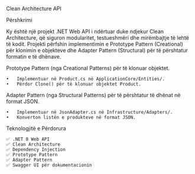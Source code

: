 Clean Architecture API

Përshkrimi

Ky është një projekt .NET Web API i ndërtuar duke ndjekur Clean Architecture, që siguron modularitet, testueshmëri dhe mirëmbajtje të lehtë të kodit.
Projekti përfshin implementimin e Prototype Pattern (Creational) për klonimin e objekteve dhe Adapter Pattern (Structural) për të përshtatur formatin e të dhënave.

Prototype Pattern (nga Creational Patterns) për të klonuar objektet.

	•	Implementuar në Product.cs në ApplicationCore/Entities/.
	•	Përdor Clone() për të klonuar objektet Product.

Adapter Pattern (nga Structural Patterns) për të përshtatur të dhënat në format JSON.

	•	Implementuar në JsonAdapter.cs në Infrastructure/Adapters/.
	•	Konverton listën e produkteve në format JSON.

Teknologjitë e Përdorura

    ✅ .NET 8 Web API 
    ✅ Clean Architecture 
    ✅ Dependency Injection 
    ✅ Prototype Pattern 
    ✅ Adapter Pattern 
    ✅ Swagger UI për dokumentacionin

